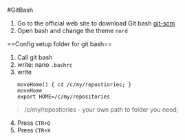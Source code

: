 #GitBash
1) Go to the official web site to download Git bash
 [git-scm](https://git-scm.com/)
2) Open bash and change the theme `nord`

==Config setup folder for git bash==
1. Call git bash
2. write: nano ``.bashrc``
3. write
	```git
	moveHome() { cd /c/my/repostiories; } 
	moveHome
	export HOME=/c/my/repositories
   ```

> /c/my/repostiories - your own path to folder you need;

4. Press `CTR+O`
5. Press `CTR+X` 
 